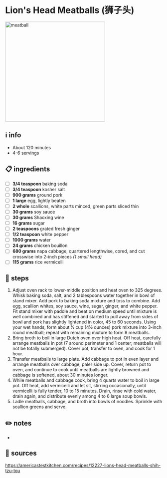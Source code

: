 # Lion's Head Meatballs (狮子头)  
<img src="https://res.cloudinary.com/hksqkdlah/image/upload/SFS_lions_head_meatballs_063_1_xffnvp.jpg" alt="meatball" width="320"/>  

## ℹ️ info  
* About 120 minutes  
* 4-6 servings  

## 📋 ingredients  
- [ ] **3/4	teaspoon**	baking soda
- [ ] **3/4	teaspoon**	kosher salt
- [ ] **900	grams**	ground pork
- [ ] **1	large**	egg, lightly beaten
- [ ] **2	whole**	scallions, white parts minced, green parts sliced thin
- [ ] **30	grams**	soy sauce
- [ ] **30	grams**	Shaoxing wine
- [ ] **16	grams**	sugar
- [ ] **2	teaspoons**	grated fresh ginger
- [ ] **1/2	teaspoon**	white pepper
- [ ] **1000	grams**	water
- [ ] **24	grams**	chicken bouillon
- [ ] **680	grams**	napa cabbage, quartered lengthwise, cored, and cut crosswise into 2-inch pieces *(1 small head)*
- [ ] **115	grams**	rice vermicelli

## 🔪 steps  
1.  Adjust oven rack to lower-middle position and heat oven to 325 degrees. Whisk baking soda, salt, and 2 tablespoons water together in bowl of stand mixer. Add pork to baking soda mixture and toss to combine. Add egg, scallion whites, soy sauce, wine, sugar, ginger, and white pepper. Fit stand mixer with paddle and beat on medium speed until mixture is well combined and has stiffened and started to pull away from sides of bowl and pork has slightly lightened in color, 45 to 60 seconds. Using your wet hands, form about ½ cup (4½ ounces) pork mixture into 3-inch round meatball; repeat with remaining mixture to form 8 meatballs.
2. Bring broth to boil in large Dutch oven over high heat. Off heat, carefully arrange meatballs in pot (7 around perimeter and 1 center; meatballs will not be totally submerged). Cover pot, transfer to oven, and cook for 1 hour.
3. Transfer meatballs to large plate. Add cabbage to pot in even layer and arrange meatballs over cabbage, paler side up. Cover, return pot to oven, and continue to cook until meatballs are lightly browned and cabbage is softened, about 30 minutes longer.
4. While meatballs and cabbage cook, bring 4 quarts water to boil in large pot. Off heat, add vermicelli and let sit, stirring occasionally, until vermicelli is fully tender, 10 to 15 minutes. Drain, rinse with cold water, drain again, and distribute evenly among 4 to 6 large soup bowls.
5. Ladle meatballs, cabbage, and broth into bowls of noodles. Sprinkle with scallion greens and serve.

## ✏️ notes  
* 

## 🔗 sources  
https://americastestkitchen.com/recipes/12227-lions-head-meatballs-shih-tzu-tou  
